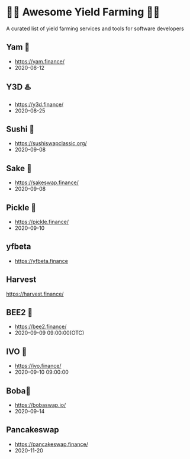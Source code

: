 # 👨‍🌾 Awesome Yield Farming 👩‍🌾
A curated list of yield farming services and tools for software developers

## Yam 🍠
- https://yam.finance/
- 2020-08-12

## Y3D ♨️
- https://y3d.finance/
- 2020-08-25

## Sushi 🍣
- https://sushiswapclassic.org/
- 2020-09-08

## Sake 🍶
- https://sakeswap.finance/
- 2020-09-08

## Pickle 🥒
- https://pickle.finance/
- 2020-09-10

## yfbeta
- https://yfbeta.finance

## Harvest
https://harvest.finance/

## BEE2 🐝
- https://bee2.finance/
- 2020-09-09 09:00:00(OTC)

## IVO 🐘
- https://ivo.finance/
- 2020-09-10 09:00:00

## Boba🥤
- https://bobaswap.io/
- 2020-09-14

## Pancakeswap 
- https://pancakeswap.finance/
- 2020-11-20
